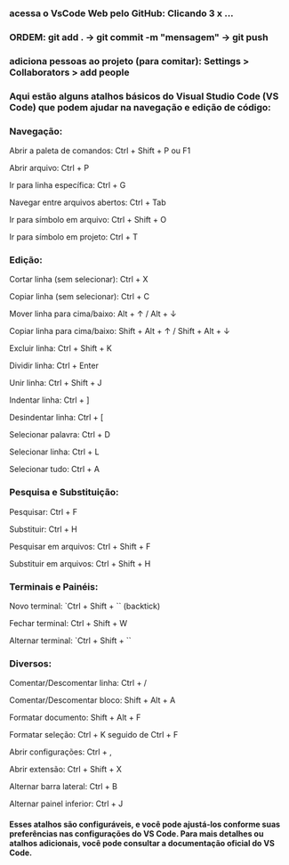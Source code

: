 ### acessa o VsCode Web pelo GitHub: Clicando 3 x ... 

### ORDEM: git add . -> git commit -m "mensagem" -> git push <origem> <branch>

### adiciona pessoas ao projeto (para comitar): Settings > Collaborators > add people 


### Aqui estão alguns atalhos básicos do Visual Studio Code (VS Code) que podem ajudar na navegação e edição de código:

### Navegação:

Abrir a paleta de comandos: Ctrl + Shift + P ou F1

Abrir arquivo: Ctrl + P

Ir para linha específica: Ctrl + G

Navegar entre arquivos abertos: Ctrl + Tab

Ir para símbolo em arquivo: Ctrl + Shift + O

Ir para símbolo em projeto: Ctrl + T

### Edição:
Cortar linha (sem selecionar): Ctrl + X

Copiar linha (sem selecionar): Ctrl + C

Mover linha para cima/baixo: Alt + ↑ / Alt + ↓

Copiar linha para cima/baixo: Shift + Alt + ↑ / Shift + Alt + ↓

Excluir linha: Ctrl + Shift + K

Dividir linha: Ctrl + Enter

Unir linha: Ctrl + Shift + J

Indentar linha: Ctrl + ]

Desindentar linha: Ctrl + [

Selecionar palavra: Ctrl + D

Selecionar linha: Ctrl + L

Selecionar tudo: Ctrl + A

### Pesquisa e Substituição:

Pesquisar: Ctrl + F

Substituir: Ctrl + H

Pesquisar em arquivos: Ctrl + Shift + F

Substituir em arquivos: Ctrl + Shift + H

### Terminais e Painéis:

Novo terminal: `Ctrl + Shift + `` (backtick)

Fechar terminal: Ctrl + Shift + W

Alternar terminal: `Ctrl + Shift + ``

### Diversos:
Comentar/Descomentar linha: Ctrl + /

Comentar/Descomentar bloco: Shift + Alt + A

Formatar documento: Shift + Alt + F

Formatar seleção: Ctrl + K seguido de Ctrl + F

Abrir configurações: Ctrl + ,

Abrir extensão: Ctrl + Shift + X

Alternar barra lateral: Ctrl + B

Alternar painel inferior: Ctrl + J

#### Esses atalhos são configuráveis, e você pode ajustá-los conforme suas preferências nas configurações do VS Code. Para mais detalhes ou atalhos adicionais, você pode consultar a documentação oficial do VS Code.

